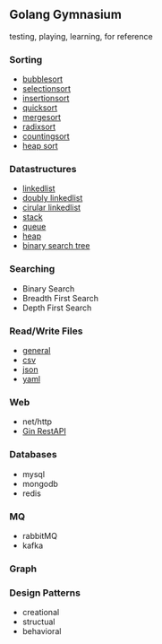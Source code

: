 ## Golang Gymnasium

testing, playing, learning, for reference

### Sorting
* [bubblesort](sorting/bubblesort.go)
* [selectionsort](sorting/selectionsort.go)
* [insertionsort](sorting/insertionsort.go)
* [quicksort](sorting/quicksort.go)
* [mergesort](sorting/mergesort.go)
* [radixsort](sorting/radixsort.go)
* [countingsort](sorting/countingsort.go)
* [heap sort](sorting/heapsort.go)

### Datastructures
* [linkedlist](datastructures/linkedlist.go)
* [doubly linkedlist](datastructures/doubly_linkedlist.go)
* [cirular linkedlist](datastructures/dll_circular.go)
* [stack](datastructures/stack.go)
* [queue](datastructures/queue.go)
* [heap](datastructures/minheap.go)
* [binary search tree](datastructures/bst.go)

### Searching
* Binary Search
* Breadth First Search
* Depth First Search

### Read/Write Files
* [general](filefun/genfiles_rw.go)
* [csv](filefun/csv_rw.go)
* [json](filefun/json_rw.go)
* [yaml](filefun/yaml_rw.go)

### Web
* net/http
* [Gin RestAPI](api/gin_mongo)

### Databases
* mysql
* mongodb
* redis

### MQ
* rabbitMQ
* kafka

### Graph

### Design Patterns
* creational
* structual
* behavioral

